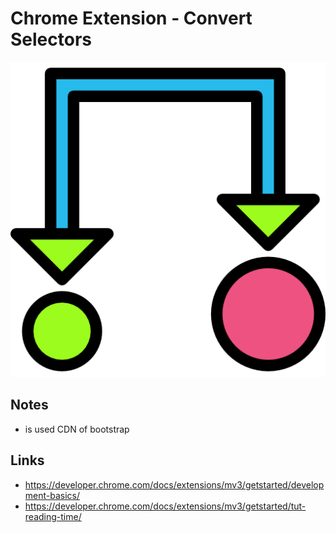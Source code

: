 # Chrome Extension - Convert Selectors

![Logo Convert Selectors](icon/icon-512.png "logo")



## Notes

- is used CDN of bootstrap

## Links

- <https://developer.chrome.com/docs/extensions/mv3/getstarted/development-basics/>
- <https://developer.chrome.com/docs/extensions/mv3/getstarted/tut-reading-time/>
